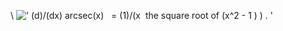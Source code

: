 \\
![' (d)/(dx) arcsec(x)   = (1)/(x  the square root of (x\^2 - 1 )
) . '](../dictionary/equation_images/3864.1..png)
